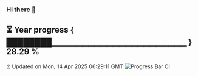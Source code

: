 ### Hi there 👋
⏳ Year progress { ████████▁▁▁▁▁▁▁▁▁▁▁▁▁▁▁▁▁▁▁▁▁▁ } 28.29 %
---
⏰ Updated on Mon, 14 Apr 2025 06:29:11 GMT
![Progress Bar CI](https://github.com/liununu/liununu/workflows/Progress%20Bar%20CI/badge.svg)
